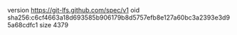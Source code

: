 version https://git-lfs.github.com/spec/v1
oid sha256:c6cf4663a18d693585b906179b8d5757efb8e127a60bc3a2393e3d95a68cdfc1
size 4379
